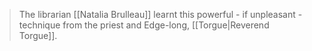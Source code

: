 > The librarian [[Natalia Brulleau]] learnt this powerful - if unpleasant - technique from the priest and Edge-long, [[Torgue|Reverend Torgue]].